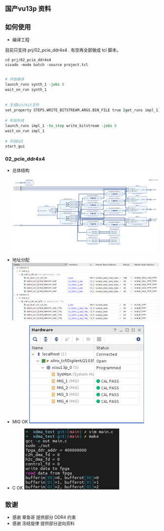 
## 国产vu13p 资料

## 如何使用

* 编译工程

目前只支持 prj/02_pcie_ddr4x4 . 有空再全部做成 tcl 脚本。

```shell
cd prj/02_pcie_ddr4x4
vivado -mode batch -source project.tcl
```

```tcl

# 开始编译 
launch_runs synth_1 -jobs 8
wait_on_run synth_1


# 生成bin/bit文件
set_property STEPS.WRITE_BITSTREAM.ARGS.BIN_FILE true [get_runs impl_1]

# 布局布线
launch_runs impl_1 -to_step write_bitstream -jobs 8
wait_on_run impl_1

# 开启GUI
start_gui

```

### 02_pcie_ddr4x4

* 总体结构
![](./prj/02_pcie_ddr4x4/images/pciex16_4xddr4_bram.png)

* 地址分配
![](./prj/02_pcie_ddr4x4/images/pciex16_4xddr4_bram_addr.png)
	
* MIG OK
![](./prj/02_pcie_ddr4x4/images/pciex16_4xddr4_bram_ok.png)

* C OK
![](./prj/02_pcie_ddr4x4/images/pciex16_4xddr4_bram_testOK.png)




## 致谢

* 感谢  章鱼哥  提供部分 DDR4 约束
* 感谢 冻结旋律 提供部分逆向资料
